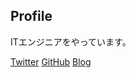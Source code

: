 ## Profile

ITエンジニアをやっています。

[Twitter](https://twitter.com/d_shimizu)
[GitHub](https://github.com/d-shimizu)
[Blog](https://blog.d-shimizu.io)
